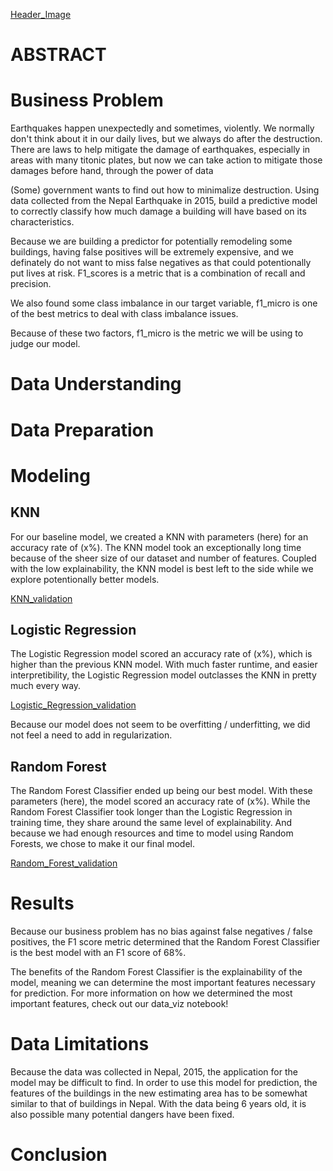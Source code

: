 [Header_Image]()

# ABSTRACT

# Business Problem

Earthquakes happen unexpectedly and sometimes, violently. We normally don't think about it in our daily lives, but we always do after the destruction. There are laws to help mitigate the damage of earthquakes, especially in areas with many titonic plates, but now we can take action to mitigate those damages before hand, through the power of data

(Some) government wants to find out how to minimalize destruction. Using data collected from the Nepal Earthquake in 2015, build a predictive model to correctly classify how much damage a building will have based on its characteristics.

Because we are building a predictor for potentially remodeling some buildings, having false positives will be extremely expensive, and we definately do not want to miss false negatives as that could potentionally put lives at risk. F1_scores is a metric that is a combination of recall and precision.

We also found some class imbalance in our target variable, f1_micro is one of the best metrics to deal with class imbalance issues.

Because of these two factors, f1_micro is the metric we will be using to judge our model.

# Data Understanding

# Data Preparation

# Modeling

## KNN

For our baseline model, we created a KNN with parameters (here) for an accuracy rate of (x%). The KNN model took an exceptionally long time because of the sheer size of our dataset and number of features. Coupled with the low explainability, the KNN model is best left to the side while we explore potentionally better models.

[KNN_validation]('/images/KNN_validation.png')

## Logistic Regression

The Logistic Regression model scored an accuracy rate of (x%), which is higher than the previous KNN model. With much faster runtime, and easier interpretibility, the Logistic Regression model outclasses the KNN in pretty much every way.

[Logistic_Regression_validation]('/images/Log_reg_val.png')

Because our model does not seem to be overfitting / underfitting, we did not feel a need to add in regularization.

## Random Forest 

The Random Forest Classifier ended up being our best model. With these parameters (here), the model scored an accuracy rate of (x%). While the Random Forest Classifier took longer than the Logistic Regression in training time, they share around the same level of explainability. And because we had enough resources and time to model using Random Forests, we chose to make it our final model.

[Random_Forest_validation]('/images/random_forest_val.png')


# Results

Because our business problem has no bias against false negatives / false positives, the F1 score metric determined that the Random Forest Classifier is the best model with an F1 score of 68%.

The benefits of the Random Forest Classifier is the explainability of the model, meaning we can determine the most important features necessary for prediction. For more information on how we determined the most important features, check out our data_viz notebook!

# Data Limitations

Because the data was collected in Nepal, 2015, the application for the model may be difficult to find. In order to use this model for prediction, the features of the buildings in the new estimating area has to be somewhat similar to that of buildings in Nepal. With the data being 6 years old, it is also possible many potential dangers have been fixed.

# Conclusion